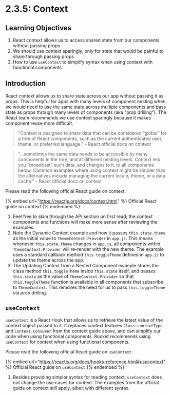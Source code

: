 # 2.3.5: Context

## Learning Objectives

1. React context allows us to access shared state from our components without passing props
2. We should use context sparingly, only for state that would be painful to share through passing props
3. How to use `useContext` to simplify syntax when using context with functional components

## Introduction

React context allows us to share state across our app without passing it as props. This is helpful for apps with many levels of component nesting when we would need to use the same state across multiple components and pass state as props through many levels of components (aka "prop drilling"). The React team recommends we use context sparingly because it makes component reuse more difficult.

> "Context is designed to share data that can be considered “global” for a tree of React components, such as the current authenticated user, theme, or preferred language." - React official docs on context

> "...sometimes the same data needs to be accessible by many components in the tree, and at different nesting levels. Context lets you “broadcast” such data, and changes to it, to all components below. Common examples where using context might be simpler than the alternatives include managing the current locale, theme, or a data cache." - React official docs on context

Please read the following official React guide on context.

{% embed url="https://reactjs.org/docs/context.html" %}
Official React guide on context
{% endembed %}

1. Feel free to skim through the API section on first read; the context components and functions will make more sense after reviewing the examples
2. Note the Dynamic Context example and how it passes `this.state.theme` as the initial value to `ThemeContext.Provider` in `app.js`. This means whenever `this.state.theme` changes in `app.js`, all components within `ThemeContext.Provider` will re-render with the new theme. The example uses a standard callback method `this.toggleTheme` defined in `app.js` to update the theme across the app.
3. The Updating Context from a Nested Component example stores the class method `this.toggleTheme` inside `this.state` itself, and passes `this.state` as the value of `ThemeContext.Provider` so that `this.toggleTheme` function is available in all components that subscribe to `ThemeContext`. This removes the need for us to pass `this.toggleTheme` via prop drilling.

## `useContext`

`useContext` is a React Hook that allows us to retrieve the latest value of the context object passed to it. It replaces context features `Class.contextType` and `Context.Consumer` from the context guide above, and can simplify our code when using functional components. Rocket recommends using `useContext` for context when using functional components.

Please read the following official React guide on `useContext`.

{% embed url="https://reactjs.org/docs/hooks-reference.html#usecontext" %}
Official React guide on `useContext`
{% endembed %}

1. Besides providing simpler syntax for reading context, `useContext` does not change the use cases for context. The examples from the official guide on context still apply, albeit with different syntax.
